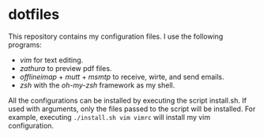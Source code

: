 # dotfiles
This repository contains my configuration files. I use the following programs:
+ *vim* for text editing.
+ *zathura* to preview pdf files.
+ *offlineimap* + *mutt* + *msmtp* to receive, wirte, and send emails.
+ *zsh* with the *oh-my-zsh* framework as my shell. 

All the configurations can be installed by executing the script install.sh. If used with arguments, only the files passed to the script will be installed. For example, executing
`./install.sh vim vimrc`
will install my vim configuration.
